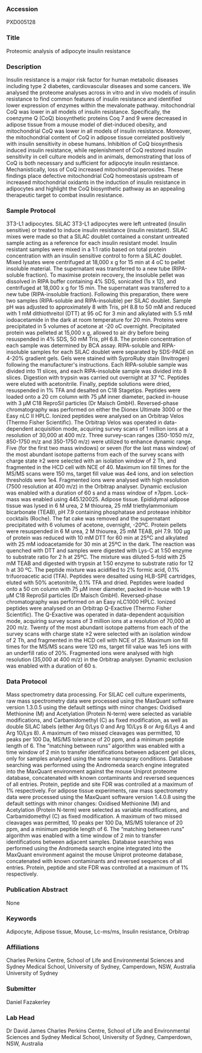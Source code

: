 ### Accession
PXD005128

### Title
Proteomic analysis of adipocyte insulin resistance

### Description
Insulin resistance is a major risk factor for human metabolic diseases including type 2 diabetes, cardiovascular diseases and some cancers. We analysed the  proteome analyses across in vitro and in vivo models of insulin resistance to find common features of insulin resistance and identified lower expression of enzymes within the mevalonate pathway. mitochondrial CoQ was lower in all models of insulin resistance. Specifically, the coenzyme Q (CoQ) biosynthetic proteins Coq 7 and 9 were decreased in adipose tissue from a mouse model of diet-induced obesity, and mitochondrial CoQ was lower in all models of insulin resistance. Moreover, the mitochondrial content of CoQ in adipose tissue correlated positively with insulin sensitivity in obese humans. Inhibition of CoQ biosynthesis induced insulin resistance, while replenishment of CoQ restored insulin sensitivity in cell culture models and in animals, demonstrating that loss of CoQ is both necessary and sufficient for adipocyte insulin resistance. Mechanistically, loss of CoQ increased mitochondrial peroxides. These findings place defective mitochondrial CoQ homeostasis upstream of increased mitochondrial oxidants in the induction of insulin resistance in adipocytes and highlight the CoQ biosynthetic pathway as an appealing therapeutic target to combat insulin resistance.

### Sample Protocol
3T3-L1 adipocytes. SILAC 3T3-L1 adipocytes were left untreated (insulin sensitive) or treated to induce insulin resistance (insulin resistant). SILAC mixes were made so that a SILAC doublet contained a constant untreated sample acting as a reference for each insulin resistant model. Insulin resistant samples were mixed in a 1:1 ratio based on total protein concentration with an insulin sensitive control to form a SILAC doublet. Mixed lysates were centrifuged at 18,000 x g for 15 min at 4 oC to pellet insoluble material. The supernatant was transferred to a new tube (RIPA-soluble fraction). To maximise protein recovery, the insoluble pellet was dissolved in RIPA buffer containing 4% SDS, sonicated (1s x 12), and centrifuged at 18,000 x g for 15 min. The supernatant was transferred to a new tube (RIPA-insoluble fraction). Following this preparation, there were two samples (RIPA-soluble and RIPA-insoluble) per SILAC doublet. Sample pH was adjusted to approximately 8 with Tris, pH 8.8 to 50 mM and reduced with 1 mM dithiothreitol (DTT) at 95 oC for 3 min and alkylated with 5.5 mM iodoacetamide in the dark at room temperature for 20 min. Proteins were precipitated in 5 volumes of acetone at -20 oC overnight. Precipitated protein was pelleted at 15,000 x g, allowed to air dry before being resuspended in 4% SDS, 50 mM Tris, pH 6.8. The protein concentration of each sample was determined by BCA assay.  RIPA-soluble and RIPA-insoluble samples for each SILAC doublet were separated by SDS-PAGE on 4-20% gradient gels. Gels were stained with SyproRuby stain (Invitrogen) following the manufacturer's instructions. Each RIPA-soluble sample was divided into 11 slices, and each RIPA-insoluble sample was divided into 8 slices. Digestion with trypsin was carried out overnight at 37 °C. Peptides were eluted with acetonitrile. Finally, peptide solutions were dried, resuspended in 1% TFA and desalted on C18 Stagetips. Peptides were loaded onto a 20 cm column with 75 µM inner diameter, packed in-house with 3 µM C18 ReproSil particles (Dr Maisch GmbH). Reversed-phase chromatography was performed on either the Dionex Ultimate 3000 or the Easy nLC II HPLC. Ionized peptides were analysed on an Orbitrap Velos (Thermo Fisher Scientific). The Orbitrap Velos was operated in data-dependent acquisition mode, acquiring survey scans of 1 million ions at a resolution of 30,000 at 400 m/z. Three survey-scan ranges (350-1050 m/z, 850-1750 m/z and 350-1750 m/z) were utilized to enhance dynamic range. Five (for the first two mass windows) or seven (for the last mass window) of the most abundant isotope patterns from each of the survey scans with charge state ≥2  were selected with an isolation window of 2 Th, and fragmented in the HCD cell with NCE of 40. Maximum ion fill times for the MS/MS scans were 150 ms, target fill value was 4e4 ions, and ion selection thresholds were 1e4. Fragmented ions were analysed with high resolution (7500 resolution at 400 m/z) in the Orbitrap analyser. Dynamic exclusion was enabled with a duration of 60 s and a mass window of ±7ppm. Lock-mass was enabled using 445.120025.  Adipose tissue. Epididymal adipose tissue was lysed in 6 M urea, 2 M thiourea, 25 mM triethylammonium bicarbonate (TEAB), pH 7.9 containing phosphatase and protease inhibitor cocktails (Roche). The fat cake was removed and the supernatant precipitated with 6 volumes of acetone, overnight, -20ºC. Protein pellets were resuspended in 6 M urea, 2 M thiourea, 25 mM TEAB, pH 7.9. 100 µg of protein was reduced with 10 mM DTT for 60 min at 25ºC and alkylated with 25 mM iodoacetamide for 30 min at 25ºC in the dark. The reaction was quenched with DTT and samples were digested with Lys-C at 1:50 enzyme to substrate ratio for 2 h at 25ºC. The mixture was diluted 5-fold with 25 mM TEAB and digested with trypsin at 1:50 enzyme to substrate ratio for 12 h at 30 ºC. The peptide mixture was acidified to 2% formic acid, 0.1% trifuoroacetic acid (TFA). Peptides were desalted using HLB-SPE cartridges, eluted with 50% acetonitrile, 0.1% TFA and dried. Peptides were loaded onto a 50 cm column with 75 µM inner diameter, packed in-house with 1.9 µM C18 ReproSil particles (Dr Maisch GmbH). Reversed-phase chromatography was performed on an Easy nLC1000 HPLC. Ionized peptides were analysed on an Orbitrap Q-Exactive (Thermo Fisher Scientific). The Q-Exactive was operated in data-dependent acquisition mode, acquiring survey scans of 3 million ions at a resolution of 70,000 at 200 m/z. Twenty of the most abundant isotope patterns from each of the survey scans with charge state ≥2 were selected with an isolation window of 2 Th, and fragmented in the HCD cell with NCE of 25. Maximum ion fill times for the MS/MS scans were 120 ms, target fill value was 1e5 ions with an underfill ratio of 20%. Fragmented ions were analysed with high resolution (35,000 at 400 m/z) in the Orbitrap analyser. Dynamic exclusion was enabled with a duration of 60 s.

### Data Protocol
Mass spectrometry data processing.  For SILAC cell culture experiments, raw mass spectrometry data were processed using the MaxQuant software version 1.3.0.5 using the default settings with minor changes: Oxidised Methionine (M) and Acetylation (Protein N-term) were selected as variable modifications, and Carbamidomethyl (C) as fixed modification, as well as double SILAC labels (either Arg 0/Lys 0 and Arg 10/Lys 8 or Arg 6/Lys 4 and Arg 10/Lys 8). A maximum of two missed cleavages was permitted, 10 peaks per 100 Da, MS/MS tolerance of 20 ppm, and a minimum peptide length of 6. The “matching between runs” algorithm was enabled with a time window of 2 min to transfer identifications between adjacent gel slices, only for samples analysed using the same nanospray conditions. Database searching was performed using the Andromeda search engine integrated into the MaxQuant environment against the mouse Uniprot proteome database, concatenated with known contaminants and reversed sequences of all entries. Protein, peptide and site FDR was controlled at a maximum of 1% respectively.   For adipose tissue experiments, raw mass spectrometry data were processed using the MaxQuant software version 1.4.0.8 using the default settings with minor changes: Oxidised Methionine (M) and Acetylation (Protein N-term) were selected as variable modifications, and Carbamidomethyl (C) as fixed modification. A maximum of two missed cleavages was permitted, 10 peaks per 100 Da, MS/MS tolerance of 20 ppm, and a minimum peptide length of 6. The “matching between runs” algorithm was enabled with a time window of 2 min to transfer identifications between adjacent samples. Database searching was performed using the Andromeda search engine integrated into the MaxQuant environment against the mouse Uniprot proteome database, concatenated with known contaminants and reversed sequences of all entries. Protein, peptide and site FDR was controlled at a maximum of 1% respectively.

### Publication Abstract
None

### Keywords
Adipocyte, Adipose tissue, Mouse, Lc-ms/ms, Insulin resistance, Orbitrap

### Affiliations
Charles Perkins Centre, School of Life and Environmental Sciences and Sydney Medical School, University of Sydney, Camperdown, NSW, Australia
University of Sydney

### Submitter
Daniel Fazakerley

### Lab Head
Dr David James
Charles Perkins Centre, School of Life and Environmental Sciences and Sydney Medical School, University of Sydney, Camperdown, NSW, Australia


